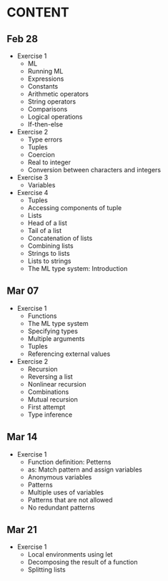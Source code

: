 # CONTENT

## Feb 28
- Exercise 1
  - ML
  - Running ML
  - Expressions
  - Constants
  - Arithmetic operators
  - String operators
  - Comparisons
  - Logical operations
  - If-then-else
- Exercise 2
  - Type errors
  - Tuples
  - Coercion
  - Real to integer
  - Conversion between characters and integers
- Exercise 3
  - Variables
- Exercise 4
  - Tuples
  - Accessing components of tuple
  - Lists
  - Head of a list
  - Tail of a list
  - Concatenation of lists
  - Combining lists
  - Strings to lists
  - Lists to strings
  - The ML type system: Introduction

## Mar 07
- Exercise 1
  - Functions
  - The ML type system
  - Specifying types
  - Multiple arguments
  - Tuples
  - Referencing external values
- Exercise 2
  - Recursion
  - Reversing a list
  - Nonlinear recursion
  - Combinations
  - Mutual recursion
  - First attempt
  - Type inference

## Mar 14
- Exercise 1
  - Function definition: Petterns
  - as: Match pattern and assign variables
  - Anonymous variables
  - Patterns
  - Multiple uses of variables
  - Patterns that are not allowed
  - No redundant patterns

## Mar 21
- Exercise 1
  - Local environments using let
  - Decomposing the result of a function
  - Splitting lists
